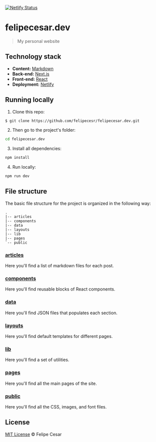 [![Netlify Status](https://api.netlify.com/api/v1/badges/481641f4-9708-4e99-b3ed-318ef52ab6d0/deploy-status)](https://app.netlify.com/sites/felipecesar/deploys)

# felipecesar.dev

> My personal website

## Technology stack

* **Content:** [Markdown](https://daringfireball.net/projects/markdown/)
* **Back-end:** [Next.js](https://nextjs.org/)
* **Front-end:** [React](https://reactjs.org/)
* **Deployment:** [Netlify](https://netlify.com/)

## Running locally

1. Clone this repo:

  ```sh
$ git clone https://github.com/felipecesr/felipecesar.dev.git
  ```

2. Then go to the project's folder:

```sh
cd felipecesar.dev
```

3. Install all dependencies:

```sh
npm install
```

4. Run locally:

```sh
npm run dev
```

## File structure

The basic file structure for the project is organized in the following way:

```
.
|-- articles
|-- components
|-- data
|-- layouts
|-- lib
|-- pages
`-- public
```

### [articles](https://github.com/felipecesr/felipecesar.dev/tree/master/articles)

Here you'll find a list of markdown files for each post.

### [components](https://github.com/felipecesr/felipecesar.dev/tree/master/components)

Here you'll find reusable blocks of React components.

### [data](https://github.com/felipecesr/felipecesar.dev/tree/master/data)

Here you'll find JSON files that populates each section.

### [layouts](https://github.com/felipecesr/felipecesar.dev/tree/master/layouts)

Here you'll find default templates for different pages.

### [lib](https://github.com/felipecesr/felipecesar.dev/tree/master/lib)

Here you'll find a set of utilities.

### [pages](https://github.com/felipecesr/felipecesar.dev/tree/master/pages)

Here you'll find all the main pages of the site.

### [public](https://github.com/felipecesr/felipecesar.dev/blob/master/public)

Here you'll find all the CSS, images, and font files.

## License

[MIT License](http://felipecesr.mit-license.org/) © Felipe Cesar
